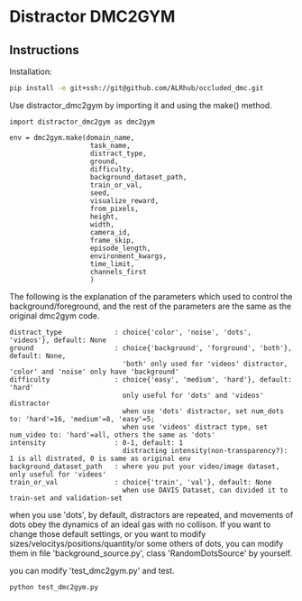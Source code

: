 # Distractor DMC2GYM

## Instructions
Installation:
``` bash
pip install -e git+ssh://git@github.com/ALRhub/occluded_dmc.git
```
Use distractor_dmc2gym by importing it and using the make() method.
```
import distractor_dmc2gym as dmc2gym

env = dmc2gym.make(domain_name,
                    task_name,
                    distract_type,
                    ground,
                    difficulty,
                    background_dataset_path,
                    train_or_val,
                    seed,
                    visualize_reward,
                    from_pixels,
                    height,
                    width,
                    camera_id,
                    frame_skip,
                    episode_length,
                    environment_kwargs,
                    time_limit,
                    channels_first
                    )
```
The following is the explanation of the parameters which used to control the background/foreground,
and the rest of the parameters are the same as the original dmc2gym code.
```
distract_type             : choice{'color', 'noise', 'dots', 'videos'}, default: None
ground                    : choice{'background', 'forground', 'both'}, default: None,
                            'both' only used for 'videos' distractor, 'color' and 'noise' only have 'background'
difficulty                : choice{'easy', 'medium', 'hard'}, default: 'hard'
                            only useful for 'dots' and 'videos' distractor
                            when use 'dots' distractor, set num_dots to: 'hard'=16, 'medium'=8, 'easy'=5;
                            when use 'videos' distract type, set num_video to: 'hard'=all, others the same as 'dots'
intensity                 : 0-1, default: 1
                            distracting intensity(non-transparency?): 1 is all distrated, 0 is same as original env
background_dataset_path   : where you put your video/image dataset, only useful for 'videos'
train_or_val              : choice{'train', 'val'}, default: None
                            when use DAVIS Dataset, can divided it to train-set and validation-set
```
when you use 'dots', by default, distractors are repeated, and movements of dots obey the dynamics of
an ideal gas with no collison. If you want to change those default settings, or you want to modify
sizes/velocitys/positions/quantity/or some others of dots,
you can modify them in file 'background_source.py', class 'RandomDotsSource' by yourself.

you can modify 'test_dmc2gym.py' and test.
```
python test_dmc2gym.py
```
